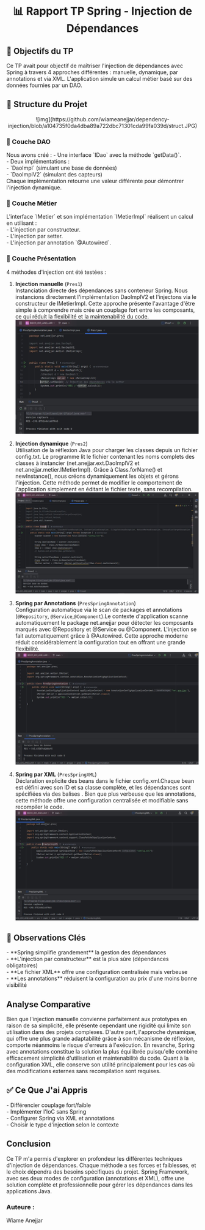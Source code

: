 <h1 align="center">📊 Rapport TP Spring - Injection de Dépendances</h1>

<h2>🎯 Objectifs du TP</h2>
Ce TP avait pour objectif de maîtriser l'injection de dépendances avec Spring à travers 4 approches différentes : manuelle, dynamique, par annotations et via XML. L'application simule un calcul métier basé sur des données fournies par un DAO.

<h2>🧩 Structure du Projet</h2>

<p align="center">![img](https://github.com/wiameanejjar/dependency-injection/blob/a104735f0da4dba89a722dbc71301cda99fa039d/struct.JPG)</p>
<h3>🔹 Couche DAO</h3>
Nous avons créé :
- Une interface `IDao` avec la méthode `getData()`.<br>    
- Deux implémentations :   <br>  
  - `DaoImpl` (simulant une base de données)<br>    
  - `DaoImplV2` (simulant des capteurs)  <br>  
Chaque implémentation retourne une valeur différente pour démontrer l'injection dynamique.<br>  

<h3>🔹 Couche Métier</h3>
L'interface `IMetier` et son implémentation `IMetierImpl` réalisent un calcul en utilisant :  <br>  
- L'injection par constructeur.  <br>  
- L'injection par setter.  <br>  
- L'injection par annotation `@Autowired`.<br>    

<h3>🔹 Couche Présentation</h3>
4 méthodes d'injection ont été testées :

1. **Injection manuelle** (`Pres1`)  
   Instanciation directe des dépendances sans conteneur Spring. Nous instancions directement l'implémentation DaoImplV2 et l'injectons via le constructeur de IMetierImpl. Cette approche présente l'avantage d'être simple à comprendre mais crée un couplage fort entre les composants, ce qui réduit la flexibilité et la maintenabilité du code.
   ![img](https://github.com/wiameanejjar/dependency-injection/blob/16e4ce7d8e41ece514c8a9cf1a77d1f15dbda9e0/pres1.JPG)
  
3. **Injection dynamique** (`Pres2`)  
   Utilisation de la réflexion Java pour charger les classes depuis un fichier config.txt. Le programme lit le fichier contenant les noms complets des classes à instancier (net.anejjar.ext.DaoImplV2 et net.anejjar.metier.IMetierImpl). Grâce à Class.forName() et newInstance(), nous créons dynamiquement les objets et gérons l'injection. Cette méthode permet de modifier le comportement de l'application simplement en éditant le fichier texte, sans recompilation.
   ![img](https://github.com/wiameanejjar/dependency-injection/blob/843208c40ee4c373dad70e0c15c4310727ef128a/pres2.JPG)

5. **Spring par Annotations** (`PresSpringAnnotation`)  
   Configuration automatique via le scan de packages et annotations (`@Repository`, `@Service`,`@Component`).Le contexte d'application scanne automatiquement le package net.anejjar pour détecter les composants marqués avec @Repository et @Service ou @Component. L'injection se fait automatiquement grâce à @Autowired. Cette approche moderne réduit considérablement la configuration tout en offrant une grande flexibilité.
   ![img](https://github.com/wiameanejjar/dependency-injection/blob/7904f99c3e24d9cbaf24d7c9511b64d2efe88d3b/annotation.JPG)

7. **Spring par XML** (`PresSpringXML`)  
   Déclaration explicite des beans dans le fichier config.xml.Chaque bean est défini avec son ID et sa classe complète, et les dépendances sont spécifiées via des balises <constructor-arg>. Bien que plus verbeuse que les annotations, cette méthode offre une configuration centralisée et modifiable sans recompiler le code.
   ![img](https://github.com/wiameanejjar/dependency-injection/blob/66f0f1fc9c19e2f285875906bf29e8c39996b044/xml.JPG)

<h2>📝 Observations Clés</h2>
- **Spring simplifie grandement** la gestion des dépendances <br>     
- **L'injection par constructeur** est la plus sûre (dépendances obligatoires)<br>      
- **Le fichier XML** offre une configuration centralisée mais verbeuse    <br>  
- **Les annotations** réduisent la configuration au prix d'une moins bonne visibilité  <br>    
<h2>Analyse Comparative</h2>

Bien que l'injection manuelle convienne parfaitement aux prototypes en raison de sa simplicité, elle présente cependant une rigidité qui limite son utilisation dans des projets complexes. D'autre part, l'approche dynamique, qui offre une plus grande adaptabilité grâce à son mécanisme de réflexion, comporte néanmoins le risque d'erreurs à l'exécution. En revanche, Spring avec annotations constitue la solution la plus équilibrée puisqu'elle combine efficacement simplicité d'utilisation et maintenabilité du code. Quant à la configuration XML, elle conserve son utilité principalement pour les cas où des modifications externes sans recompilation sont requises.

<h2>✅ Ce Que J'ai Appris</h2>
- Différencier couplage fort/faible <br>     
- Implémenter l'IoC sans Spring   <br>   
- Configurer Spring via XML et annotations  <br>    
- Choisir le type d'injection selon le contexte <br>     
<h2>Conclusion</h2>
Ce TP m'a permis d'explorer en profondeur les différentes techniques d'injection de dépendances. Chaque méthode a ses forces et faiblesses, et le choix dépendra des besoins spécifiques du projet. Spring Framework, avec ses deux modes de configuration (annotations et XML), offre une solution complète et professionnelle pour gérer les dépendances dans les applications Java.

<h3> Auteure :</h3>
Wiame Anejjar
